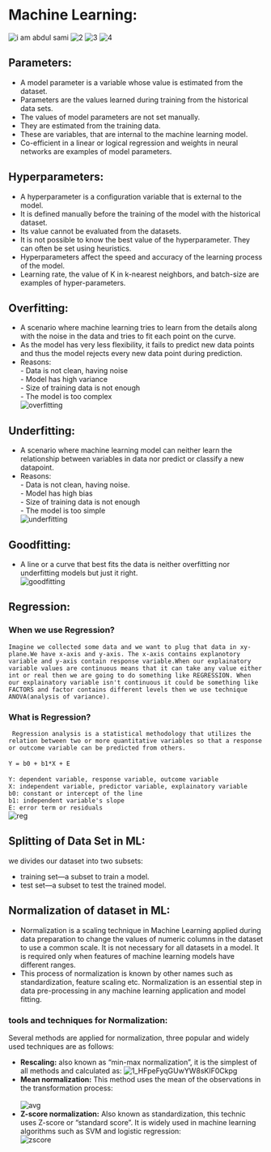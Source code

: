 # Machine Learning: <br>

![i am abdul sami](https://user-images.githubusercontent.com/65020391/198527611-c5cf8a4d-ad1d-437b-9f85-c2d8007d9584.png)
![2](https://user-images.githubusercontent.com/65020391/198527638-47a08679-29ab-4469-8def-969bfe805c0d.png)
![3](https://user-images.githubusercontent.com/65020391/198527655-14be746e-9149-453f-b77f-13b47f330b70.png)
![4](https://user-images.githubusercontent.com/65020391/198527671-d365a2e7-d0df-4512-9639-bb58b22d57f5.png)

## Parameters: <br>
- A model parameter is a variable whose value is estimated from the dataset. <br>
- Parameters are the values learned during training from the historical data sets. <br>
- The values of model parameters are not set manually. <br>
- They are estimated from the training data. <br>
- These are variables, that are internal to the machine learning model. <br>
- Co-efficient in a linear or logical regression and weights in neural networks are examples of model parameters. <br>

## Hyperparameters:
- A hyperparameter is a configuration variable that is external to the model. <br>
- It is defined manually before the training of the model with the historical dataset. <br>
- Its value cannot be evaluated from the datasets.<br>
- It is not possible to know the best value of the hyperparameter. They can often be set using heuristics.<br>
- Hyperparameters affect the speed and accuracy of the learning process of the model.<br>
- Learning rate, the value of K in k-nearest neighbors, and batch-size are examples of hyper-parameters.<br>

## Overfitting:
-	A scenario where machine learning tries to learn from the details along with the noise in the data and tries to fit each point on the curve.<br>
-	As the model has very less flexibility, it fails to predict new data points and thus the model rejects every new data point during prediction.<br>
- Reasons:<br>
		    - Data is not clean, having noise<br>
		    - Model has high variance<br>
		    - Size of training data is not enough<br>
		    - The model is too complex<br>
![overfitting](https://user-images.githubusercontent.com/65020391/198529626-5a7aebdd-676c-48cd-afb4-26efb5c26161.png) <br>

## Underfitting:
- A scenario where machine learning model can neither learn the relationship between variables in data nor predict or classify a new datapoint.<br>
- Reasons:<br>
		       - Data is not clean, having noise.<br>
		       - Model has high bias<br>
		       - Size of training data is not enough	<br>
		       - The model is too simple<br>
![underfitting](https://user-images.githubusercontent.com/65020391/198530352-4666c7bb-b21d-4959-9cde-97bad04f3ea5.png)<br>

## Goodfitting:
- A line or a curve that best fits the data is neither overfitting nor underfitting models but just it right.<br>
![goodfitting](https://user-images.githubusercontent.com/65020391/198530537-d69d362f-7e66-438f-b229-efeb2d1b240b.png)

## Regression:
### When we use Regression?
``` Imagine we collected some data and we want to plug that data in xy-plane.We have x-axis and y-axis. The x-axis contains explanotory variable and y-axis contain response variable.When our explainatory variable values are continuous means that it can take any value either int or real then we are going to do something like REGRESSION. When our explainatory variable isn't continuous it could be something like FACTORS and factor contains different levels then we use technique ANOVA(analysis of variance). ```<br>

### What is Regression?
``` Regression analysis is a statistical methodology that utilizes the relation between two or more quantitative variables so that a response or outcome variable can be predicted from others.```<br><br>
```Y = b0 + b1*X + E```<br><br>
```Y: dependent variable, response variable, outcome variable```<br> 
```X: independent variable, predictor variable, explainatory variable```<br> 
```b0: constant or intercept of the line```<br>
```b1: independent variable's slope```<br> 
```E: error term or residuals```<br> 
![reg](https://user-images.githubusercontent.com/65020391/198567439-4417f04a-795b-4ab8-861d-89b999b724d0.png)

## Splitting of Data Set in ML:
we divides our dataset into two subsets:<br>
- training set—a subset to train a model.<br>
- test set—a subset to test the trained model.

## Normalization of dataset in ML:
- Normalization is a scaling technique in Machine Learning applied during data preparation to change the values of numeric columns in the dataset to use a common scale. It is not necessary for all datasets in a model. It is required only when features of machine learning models have different ranges.<br>
- This process of normalization is known by other names such as standardization, feature scaling etc. Normalization is an essential step in data pre-processing in any machine learning application and model fitting.
###  tools and techniques for Normalization:
Several methods are applied for normalization, three popular and widely used techniques are as follows:<br>
- <b>Rescaling:</b> also known as “min-max normalization”, it is the simplest of all methods and calculated as:
  ![1_HFpeFyqGUwYW8sKIF0Ckpg](https://user-images.githubusercontent.com/65020391/200107976-b61a9aa6-796c-4c3b-bc4b-eb1908fe9dc9.png)
- <b>Mean normalization:</b> This method uses the mean of the observations in the transformation process:<br>  
  ![avg](https://user-images.githubusercontent.com/65020391/200108020-101965db-2208-4a01-b4d6-516854371120.png)
- <b>Z-score normalization:</b> Also known as standardization, this technic uses Z-score or “standard score”. It is widely used in machine learning algorithms such as SVM and   logistic regression:<br>
  ![zscore](https://user-images.githubusercontent.com/65020391/200108051-01ebc5af-08f6-4b34-aca8-d6085af827f1.png)  

  


